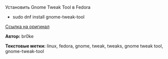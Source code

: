 
Установить Gnome Tweak Tool в Fedora

- sudo dnf install gnome-tweak-tool

[Ссылка на оригинал](https://linuxhint.com/install-gnome-tweak-tool-fedora-27/)

**Автор:** br0ke

**Текстовые метки:** linux, fedora, gnome, tweak, tweaks, gnome tweak tool, gnome-tweak-tool